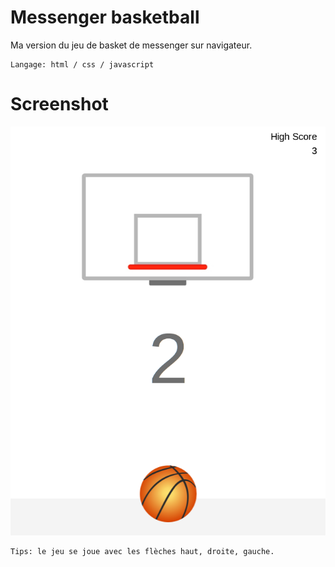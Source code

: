 # Messenger basketball

Ma version du jeu de basket de messenger sur navigateur.

    Langage: html / css / javascript

# Screenshot 

![Alt text](/Screenshot/screenshot.png?raw=true "Basketball game")

    Tips: le jeu se joue avec les flèches haut, droite, gauche.
